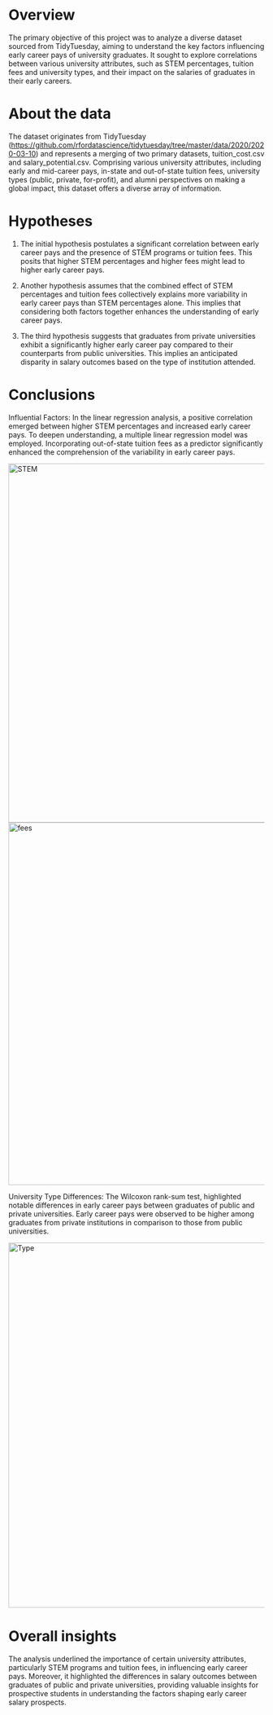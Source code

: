 # Overview
The primary objective of this project was to analyze a diverse dataset sourced from TidyTuesday, aiming to understand the key factors influencing early career pays of university graduates. It sought to explore correlations between various university attributes, such as STEM percentages, tuition fees and university types, and their impact on the salaries of graduates in their early careers.

# About the data
The dataset originates from TidyTuesday (https://github.com/rfordatascience/tidytuesday/tree/master/data/2020/2020-03-10) and represents a merging of two primary datasets, tuition_cost.csv and salary_potential.csv. Comprising various university attributes, including early and mid-career pays, in-state and out-of-state tuition fees, university types (public, private, for-profit), and alumni perspectives on making a global impact, this dataset offers a diverse array of information. 

# Hypotheses
1) The initial hypothesis postulates a significant correlation between early career pays and the presence of STEM programs or tuition fees. This posits that higher STEM percentages and higher fees might lead to higher early career pays.

2) Another hypothesis assumes that the combined effect of STEM percentages and tuition fees collectively explains more variability in early career pays than STEM percentages alone. This implies that considering both factors together enhances the understanding of early career pays.

3) The third hypothesis suggests that graduates from private universities exhibit a significantly higher early career pay compared to their counterparts from public universities. This implies an anticipated disparity in salary outcomes based on the type of institution attended.

# Conclusions
Influential Factors: In the linear regression analysis, a positive correlation emerged between higher STEM percentages and increased early career pays. To deepen understanding, a multiple linear regression model was employed. Incorporating out-of-state tuition fees as a predictor significantly enhanced the comprehension of the variability in early career pays.

<img width="705" alt="STEM" src="https://github.com/viviennagy/salary-analysis-in-r/assets/152610692/fd67e0f5-6666-4558-ac18-fdc200550c90">

<img width="712" alt="fees" src="https://github.com/viviennagy/salary-analysis-in-r/assets/152610692/a6759421-e438-4b9a-9cf6-f624589e4259">

University Type Differences: The Wilcoxon rank-sum test, highlighted notable differences in early career pays between graduates of public and private universities. Early career pays were observed to be higher among graduates from private institutions in comparison to those from public universities.

<img width="717" alt="Type" src="https://github.com/viviennagy/salary-analysis-in-r/assets/152610692/4fa95d15-1b73-45fc-87e9-e6a792f0a2a8">


# Overall insights
The analysis underlined the importance of certain university attributes, particularly STEM programs and tuition fees, in influencing early career pays. Moreover, it highlighted the differences in salary outcomes between graduates of public and private universities, providing valuable insights for prospective students in understanding the factors shaping early career salary prospects.

